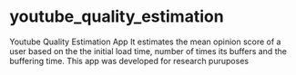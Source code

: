 # youtube_quality_estimation
Youtube Quality Estimation App
It estimates the mean opinion score of a user based on the the initial load time, number of times its buffers and the buffering time. This app was developed for research puruposes

